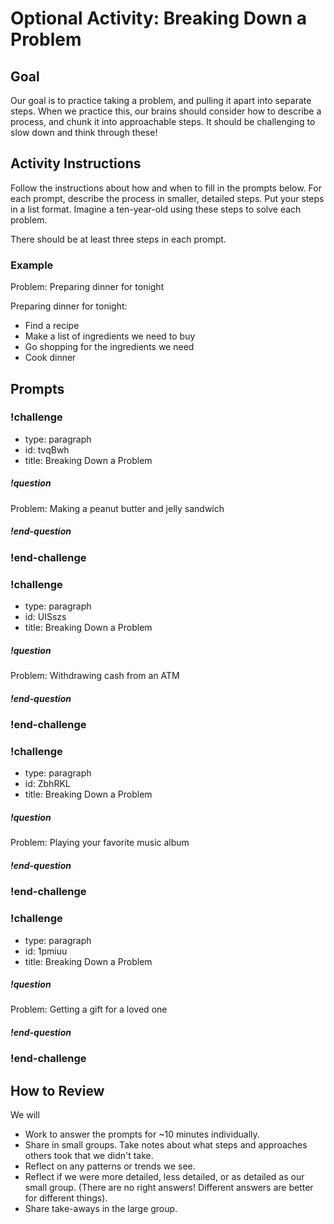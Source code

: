 # Optional Activity: Breaking Down a Problem

## Goal

Our goal is to practice taking a problem, and pulling it apart into separate steps. When we practice this, our brains should consider how to describe a process, and chunk it into approachable steps. It should be challenging to slow down and think through these!

## Activity Instructions

Follow the instructions about how and when to fill in the prompts below. For each prompt, describe the process in smaller, detailed steps. Put your steps in a list format. Imagine a ten-year-old using these steps to solve each problem.

There should be at least three steps in each prompt.

### Example

Problem: Preparing dinner for tonight

Preparing dinner for tonight:
- Find a recipe
- Make a list of ingredients we need to buy
- Go shopping for the ingredients we need
- Cook dinner

## Prompts

<!-- Question 1 -->

<!-- prettier-ignore-start -->
### !challenge
* type: paragraph
* id: tvqBwh
* title: Breaking Down a Problem

##### !question

Problem: Making a peanut butter and jelly sandwich

##### !end-question
### !end-challenge
<!-- prettier-ignore-end -->


<!-- Question 2 -->

<!-- prettier-ignore-start -->
### !challenge
* type: paragraph
* id: UISszs
* title: Breaking Down a Problem

##### !question

Problem: Withdrawing cash from an ATM

##### !end-question
### !end-challenge
<!-- prettier-ignore-end -->


<!-- Question 3 -->

<!-- prettier-ignore-start -->
### !challenge
* type: paragraph
* id: ZbhRKL
* title: Breaking Down a Problem

##### !question

Problem: Playing your favorite music album

##### !end-question
### !end-challenge
<!-- prettier-ignore-end -->


<!-- Question 4 -->

<!-- prettier-ignore-start -->
### !challenge
* type: paragraph
* id: 1pmiuu
* title: Breaking Down a Problem

##### !question

Problem: Getting a gift for a loved one

##### !end-question
### !end-challenge
<!-- prettier-ignore-end -->


## How to Review

We will
- Work to answer the prompts for ~10 minutes individually.
- Share in small groups. Take notes about what steps and approaches others took that we didn't take.
- Reflect on any patterns or trends we see.
- Reflect if we were more detailed, less detailed, or as detailed as our small group. (There are no right answers! Different answers are better for different things).
- Share take-aways in the large group.
